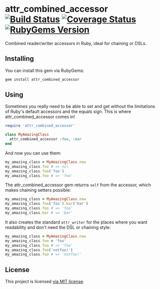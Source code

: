 # attr_combined_accessor [![Build Status](https://github.com/nathankleyn/attr_combined_accessor/workflows/Tests/badge.svg)](https://github.com/nathankleyn/attr_combined_accessor/actions?query=workflow%3ATests) [![Coverage Status](https://coveralls.io/repos/github/nathankleyn/attr_combined_accessor/badge.svg?branch=master)](https://coveralls.io/github/nathankleyn/attr_combined_accessor?branch=master) [![RubyGems Version](https://img.shields.io/gem/v/attr_combined_accessor.svg)](https://rubygems.org/gems/attr_combined_accessor)

Combined reader/writer accessors in Ruby, ideal for chaining or DSLs.

## Installing

You can install this gem via RubyGems:

```sh
gem install attr_combined_accessor
```

## Using

Sometimes you really need to be able to set and get without the limitations of Ruby's default accessors and the equals sign. This is where attr_combined_accessor comes in!

```ruby
require 'attr_combined_accessor'

class MyAmazingClass
  attr_combined_accessor :foo, :bar
end
```

And now you can use them:

```ruby
my_amazing_class = MyAmazingClass.new
my_amazing_class.foo # => nil
my_amazing_class.foo('foo')
my_amazing_class.foo # => 'foo'
```

The attr_combined_accessor gem returns `self` from the accessor, which makes chaining setters possible:

```ruby
my_amazing_class = MyAmazingClass.new
my_amazing_class.foo('foo').bar('bar')
my_amazing_class.foo # => 'foo'
my_amazing_class.bar # => 'bar'
```

It also creates the standard `attr_writer` for the places where you want readability and don't need the DSL or chaining style:

```ruby
my_amazing_class = MyAmazingClass.new
my_amazing_class.foo = 'foo'
my_amazing_class.foo # => 'foo'
my_amazing_class.foo('notfoo!')
my_amazing_class.foo # => 'notfoo!'
```

## License

This project is licensed [via MIT license](LICENSE).
